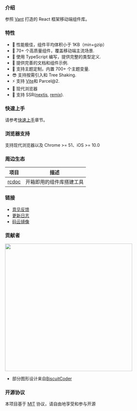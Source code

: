 ### 介绍

参照 [Vant](https://vant-contrib.gitee.io/vant) 打造的 React 框架移动端组件库。

### 特性

- 🚀 性能极佳，组件平均体积小于 1KB（min+gzip）
- 💎 70+ 个高质量组件，覆盖移动端主流场景.
- 💪 使用 TypeScript 编写，提供完整的类型定义.
- 📝 提供完善的文档和组件示例.
- 🎨 支持主题定制，内置 700+ 个主题变量.
- 😎 支持按需引入和 Tree Shaking.
- ⚡️ 支持 [Vite](https://github.com/3lang3/react-vant-template/tree/main/template/vite)和 Parcel@2.
- 🌵 现代浏览器
- 🌝 支持 SSR([nextjs](https://github.com/3lang3/react-vant-template/tree/main/next/nextjs), [remix](https://github.com/3lang3/react-vant-template/tree/main/next/remix)).

### 快速上手

请参考[快速上手](/guide/quickstart)章节。

### 浏览器支持

支持现代浏览器以及 Chrome >= 51、iOS >= 10.0

### 周边生态

| 项目 | 描述 |
| --- | --- |
| [rcdoc](https://github.com/3lang3/rcdoc) | 开箱即用的组件库搭建工具 |

### 链接

- [意见反馈](https://github.com/3lang3/react-vant/issues)
- [更新日志](/guide/changelog)
- [码云镜像](https://react-vant-gitee.3lang.dev/)

### 贡献者

<a href="https://github.com/3lang3/react-vant/graphs/contributors">
  <img style="width: 420px;" src="https://opencollective.com/react-vant/contributors.svg?width=620"/>
</a>

- 部分图形设计来自[BiscuitCoder](https://biscuitcoder.github.io)

### 开源协议

本项目基于 [MIT](https://zh.wikipedia.org/wiki/MIT%E8%A8%B1%E5%8F%AF%E8%AD%89) 协议，请自由地享受和参与开源

